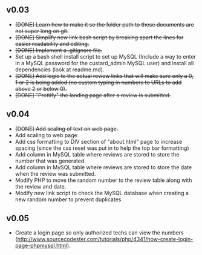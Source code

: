 v0.03
-----

 - ~~[DONE] Learn how to make it so the folder path to these documents are not super long on git.~~
 - ~~[DONE] Simplify new link bash script by breaking apart the lines for easier readability and editing.~~
 - ~~[DONE] Implement a .gitignore file.~~
 - Set up a bash shell install script to set up MySQL (Include a way to enter in a MySQL password for the custard_admin MySQL user) and install all dependencies (look at readme.md).
 - ~~[DONE] Add logic to the actual review links that will make sure only a 0, 1 or 2 is being added (no custom typing in numbers to URLs to add above 2 or below 0).~~
 - ~~[DONE] "Prettify" the landing page after a review is submitted.~~

v0.04
-----

 - ~~[DONE] Add scaling of text on web page.~~
 - Add scaling to web page.
 - Add css formatting to DIV section of "about.html" page to increase spacing (since the css reset was put in to help the top bar formatting)
 - Add column in MySQL table where reviews are stored to store the number that was generated.
 - Add column in MySQL table where reviews are stored to store the date when the review was submitted.
 - Modify PHP to move the random number to the review table along with the review and date.
 - Modify new link script to check the MySQL database when creating a new random number to prevent duplicates

v0.05
-----

 - Create a login page so only authorized techs can view the numbers (http://www.sourcecodester.com/tutorials/php/4341/how-create-login-page-phpmysql.html).
